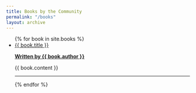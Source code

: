 ```yaml
---
title: Books by the Community
permalink: "/books"
layout: archive
---
```


<ul>
  {% for book in site.books %}
  <li><a href="{{ site.url }}/books/#{{ book.title | slugify }}>{{ book.title }}</a></li>
  {% endfor %}
</ul>

{% for book in site.books %}
<h2><a href="{{ book.url }}">{{ book.title }}</a></h2>
<p><a href="{{ site.url }}/authors/{{ book.author | slugify }}"><b>Written by {{ book.author }}</b></a></p>
<p>{{ book.content }}</p>
<hr>
{% endfor %}
